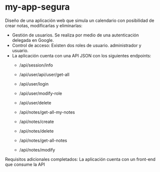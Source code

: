 # my-app-segura


Diseño de una aplicación web que simula un calendario con posibilidad de crear notas, modificarlas y eliminarlas:

- Gestión de usuarios. Se realiza por medio de una autenticación delegada en Google.
- Control de acceso: Existen dos roles de usuario. administrador y usuario.
- La aplicación cuenta con una API JSON con los siguientes endpoints:
	- /api/session/info
	
	- /api/user/api/user/get-all
	- /api/user/login
	- /api/user/modify-role
	- /api/user/delete
		
	- /api/notes/get-all-my-notes
	- /api/notes/create
	- /api/notes/delete
	- /api/notes/get-all-notes
	- /api/notes/modify


Requisitos adicionales completados:
La aplicación cuenta con un front-end que consume la API
